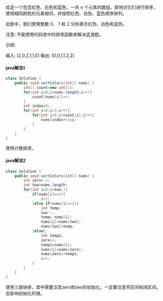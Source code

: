 给定一个包含红色、白色和蓝色，一共 n 个元素的数组，原地对它们进行排序，使得相同颜色的元素相邻，并按照红色、白色、蓝色顺序排列。

此题中，我们使用整数 0、 1 和 2 分别表示红色、白色和蓝色。

注意:
不能使用代码库中的排序函数来解决这道题。

示例:

输入: [2,0,2,1,1,0]
输出: [0,0,1,1,2,2]





#### java解法1

```java
class Solution {
    public void sortColors(int[] nums) {
        int[] count=new int[3];
        for(int i=0;i<nums.length;i++){
            count[nums[i]]++;
        }
        int index=0;
        for(int i=0;i<3;i++){
            for(int j=0;j<count[i];j++){
                nums[index++]=i;
            }
        }       
    }
}
```

使用计数排序。



#### java解法2

```java
class Solution {
    public void sortColors(int[] nums) {
        int zero=-1;
        int two=nums.length;     
        for(int i=0;i<two;){
            if(nums[i]==1){
                i++;
            }else if(nums[i]==2){
                int temp;
                two--;
                temp= nums[i];
                nums[i]=nums[two];
                nums[two]=temp;
            }else{
                int temp1;
                zero++;
                temp1=nums[i];
                nums[i]=nums[zero];
                nums[zero]=temp1;
                i++;
            }
        }        
    }
}
```

使用三路快排，其中需要注意zero和two的初始化，一定要注意开区间和闭区间，会影响初始化的值。